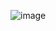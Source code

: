![image](https://github.com/git-rishabhjain12/Image-Search-Engine-using-API/assets/112853279/5ca91a97-dd27-4feb-8627-82549646b086)
